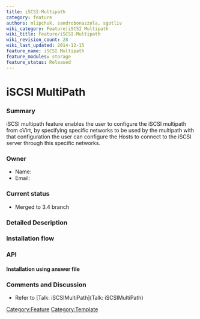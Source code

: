 ```yaml
---
title: iSCSI-Multipath
category: feature
authors: mlipchuk, sandrobonazzola, sgotliv
wiki_category: Feature|iSCSI Multipath
wiki_title: Feature/iSCSI-Multipath
wiki_revision_count: 28
wiki_last_updated: 2014-12-15
feature_name: iSCSI Multipath
feature_modules: storage
feature_status: Released
---
```


# iSCSI MultiPath

### Summary

iSCSI multipath feature enables the user to configure the iSCSI multipath from oVirt, by specifying specific networks to be used by the multipath with that configuration the user can configure the Hosts to connect to the iSCSI server through this specific networks.

### Owner

*   Name:
*   Email:

### Current status

*   Merged to 3.4 branch

### Detailed Description

### Installation flow

### API

#### Installation using answer file

### Comments and Discussion

*   Refer to [Talk: iSCSIMultiPath](Talk: iSCSIMultiPath)

<Category:Feature> <Category:Template>
